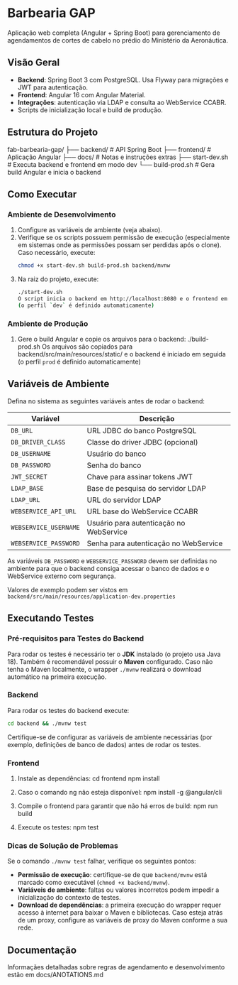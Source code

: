 # Barbearia GAP

Aplicação web completa (Angular + Spring Boot) para gerenciamento de
agendamentos de cortes de cabelo no prédio do Ministério da Aeronáutica.

## Visão Geral
- **Backend**: Spring Boot 3 com PostgreSQL. Usa Flyway para migrações e JWT
  para autenticação.
- **Frontend**: Angular 16 com Angular Material.
- **Integrações**: autenticação via LDAP e consulta ao WebService CCABR.
- Scripts de inicialização local e build de produção.

## Estrutura do Projeto
fab-barbearia-gap/
├── backend/ # API Spring Boot
├── frontend/ # Aplicação Angular
├── docs/ # Notas e instruções extras
├── start-dev.sh # Executa backend e frontend em modo dev
└── build-prod.sh # Gera build Angular e inicia o backend


## Como Executar
### Ambiente de Desenvolvimento
1. Configure as variáveis de ambiente (veja abaixo).
2. Verifique se os scripts possuem permissão de execução (especialmente em
   sistemas onde as permissões possam ser perdidas após o clone). Caso
   necessário, execute:
   ```bash
   chmod +x start-dev.sh build-prod.sh backend/mvnw
   ```
3. Na raiz do projeto, execute:
   ```bash
   ./start-dev.sh
   O script inicia o backend em http://localhost:8080 e o frontend em http://localhost:4200
   (o perfil `dev` é definido automaticamente)

### Ambiente de Produção
1. Gere o build Angular e copie os arquivos para o backend:
    ./build-prod.sh
    Os arquivos são copiados para backend/src/main/resources/static/ e o backend é iniciado em seguida
    (o perfil `prod` é definido automaticamente)

## Variáveis de Ambiente
Defina no sistema as seguintes variáveis antes de rodar o backend:

| Variável              | Descrição                               |
| --------------------- | --------------------------------------- |
| `DB_URL`              | URL JDBC do banco PostgreSQL            |
| `DB_DRIVER_CLASS`     | Classe do driver JDBC (opcional)        |
| `DB_USERNAME`         | Usuário do banco                        |
| `DB_PASSWORD`         | Senha do banco                          |
| `JWT_SECRET`          | Chave para assinar tokens JWT           |
| `LDAP_BASE`           | Base de pesquisa do servidor LDAP       |
| `LDAP_URL`            | URL do servidor LDAP                    |
| `WEBSERVICE_API_URL`  | URL base do WebService CCABR            |
| `WEBSERVICE_USERNAME` | Usuário para autenticação no WebService |
| `WEBSERVICE_PASSWORD` | Senha para autenticação no WebService   |

As variáveis `DB_PASSWORD` e `WEBSERVICE_PASSWORD` devem ser definidas
no ambiente para que o backend consiga acessar o banco de dados e o
WebService externo com segurança.

Valores de exemplo podem ser vistos em `backend/src/main/resources/application-dev.properties`

## Executando Testes

### Pré-requisitos para Testes do Backend
Para rodar os testes é necessário ter o **JDK** instalado (o projeto usa Java 18).
Também é recomendável possuir o **Maven** configurado. Caso não tenha o Maven
localmente, o wrapper `./mvnw` realizará o download automático na primeira
execução.

### Backend
Para rodar os testes do backend execute:
```bash
cd backend && ./mvnw test
```
Certifique-se de configurar as variáveis de ambiente necessárias (por exemplo,
definições de banco de dados) antes de rodar os testes.

### Frontend
1. Instale as dependências:
    cd frontend
    npm install

2. Caso o comando ng não esteja disponível:
    npm install -g @angular/cli

3. Compile o frontend para garantir que não há erros de build:
    npm run build

4. Execute os testes:
    npm test

### Dicas de Solução de Problemas
Se o comando `./mvnw test` falhar, verifique os seguintes pontos:
- **Permissão de execução**: certifique-se de que `backend/mvnw` está
  marcado como executável (`chmod +x backend/mvnw`).
- **Variáveis de ambiente**: faltas ou valores incorretos podem impedir a
  inicialização do contexto de testes.
- **Download de dependências**: a primeira execução do wrapper requer acesso à
  internet para baixar o Maven e bibliotecas. Caso esteja atrás de um proxy,
  configure as variáveis de proxy do Maven conforme a sua rede.

## Documentação
Informaçães detalhadas sobre regras de agendamento e desenvolvimento estão em docs/ANOTATIONS.md
